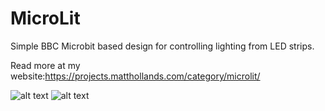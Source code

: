 # MicroLit
Simple BBC Microbit based design for controlling lighting from LED strips.

Read more at my website:https://projects.matthollands.com/category/microlit/

![alt text](https://keepdevelopingprojects.files.wordpress.com/2019/09/img_3667.jpg?w=1576)
![alt text](https://keepdevelopingprojects.files.wordpress.com/2019/09/img_3670-e1569132262101.jpg?w=1576)
